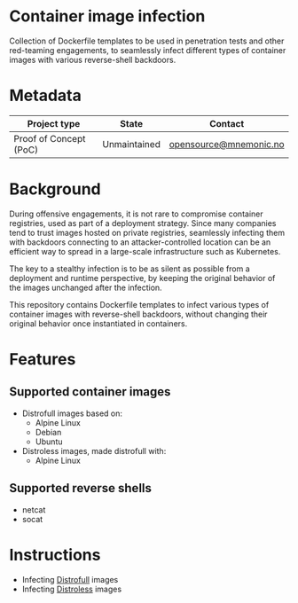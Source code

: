 # Container image infection

Collection of Dockerfile templates to be used in penetration tests and other red-teaming engagements, to seamlessly infect different types of container images with various reverse-shell backdoors.


# Metadata

| Project type | State | Contact |
|---|---|---|
| Proof of Concept (PoC) | Unmaintained | opensource@mnemonic.no |


# Background

During offensive engagements, it is not rare to compromise container registries, used as part of a deployment strategy. Since many companies tend to trust images hosted on private registries, seamlessly infecting them with backdoors connecting to an attacker-controlled location can be an efficient way to spread in a large-scale infrastructure such as Kubernetes.

The key to a stealthy infection is to be as silent as possible from a deployment and runtime perspective, by keeping the original behavior of the images unchanged after the infection. 

This repository contains Dockerfile templates to infect various types of container images with reverse-shell backdoors, without changing their original behavior once instantiated in containers.


# Features

## Supported container images

- Distrofull images based on:
  - Alpine Linux
  - Debian
  - Ubuntu
- Distroless images, made distrofull with:
  - Alpine Linux

## Supported reverse shells
 - netcat
 - socat


# Instructions

- Infecting [Distrofull](https://github.com/mnemonic-no/container-image-infection/tree/master/Distrofull) images
- Infecting [Distroless](https://github.com/mnemonic-no/container-image-infection/tree/master/Distroless) images
